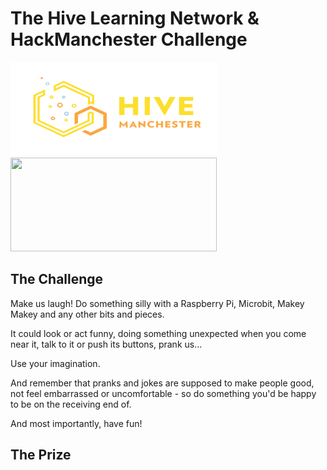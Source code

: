 # The Hive Learning Network & HackManchester Challenge

<img src='Copy of hivemanchester logo.png' height="150" width="330" />
<img src='hac2 YEL-1.png' height="150" width="330" />

## The Challenge

Make us laugh!
Do something silly with a Raspberry Pi, Microbit, Makey Makey and any other bits and pieces.

It could look or act funny, doing something unexpected when you come near it, talk to it or push its buttons, prank us...

Use your imagination.

And remember that pranks and jokes are supposed to make people good, not feel embarrassed or uncomfortable - so do something you'd be happy to be on the receiving end of.

And most importantly, have fun!

## The Prize



